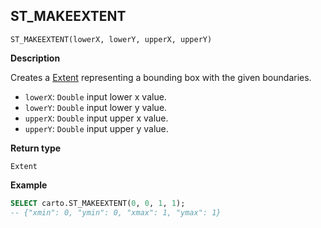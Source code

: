 ## ST_MAKEEXTENT

```sql:signature
ST_MAKEEXTENT(lowerX, lowerY, upperX, upperY)
```

**Description**

Creates a [Extent](https://geotrellis.readthedocs.io/en/latest/guide/core-concepts.html#extents) representing a bounding box with the given boundaries.

* `lowerX`: `Double` input lower x value.
* `lowerY`: `Double` input lower y value.
* `upperX`: `Double` input upper x value.
* `upperY`: `Double` input upper y value.

**Return type**

`Extent`

**Example**

```sql
SELECT carto.ST_MAKEEXTENT(0, 0, 1, 1);
-- {"xmin": 0, "ymin": 0, "xmax": 1, "ymax": 1}
```
